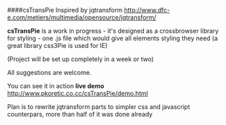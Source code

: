 ####csTransPie
Inspired by jqtransform  http://www.dfc-e.com/metiers/multimedia/opensource/jqtransform/ 


**csTransPie**
is a work in progress - it's designed as a crossbrowser library for styling - one .js file which would give all elements styling they need
(a great library css3Pie is used for IE)

(Project will be set up completely in a week or two)

All suggestions are welcome.

You can see it in action 
**live demo** http://www.pkoretic.co.cc/csTransPie/demo.html

Plan is to rewrite jqtransform parts to simpler css and javascript counterpars, more than half of it was done already